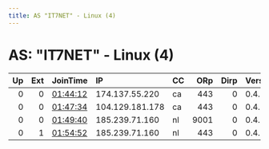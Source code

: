 ```yaml
---
title: AS "IT7NET" - Linux (4)
---
```


# AS: "IT7NET" - Linux (4)

|   Up |   Ext | JoinTime                                                                                              | IP              | CC   |   ORp |   Dirp | Version   | Contact                   | Nickname        |   eFamMembers |
|-----:|------:|:------------------------------------------------------------------------------------------------------|:----------------|:-----|------:|-------:|:----------|:--------------------------|:----------------|--------------:|
|    0 |     0 | [01:44:12](https://nusenu.github.io/OrNetStats/w/relay/29EB4032049233ACD0BA1578BB59C81FC0B5AE4F.html) | 174.137.55.220  | ca   |   443 |      0 | 0.4.7.13  | ajimidedidi@hotmail.com   | Unnamed         |             1 |
|    0 |     0 | [01:47:34](https://nusenu.github.io/OrNetStats/w/relay/3BD400DB566781B846A6E51E7AA7FF7B92D08616.html) | 104.129.181.178 | ca   |   443 |      0 | 0.4.7.13  | samzane2023@outlook.com   | samzane         |             1 |
|    0 |     0 | [01:49:40](https://nusenu.github.io/OrNetStats/w/relay/F9E4FB7D46BE20E83E9E7EAA7EEAB40F2AD1DD0E.html) | 185.239.71.160  | nl   |  9001 |      0 | 0.4.7.13  | n@gmail.com               | n               |             1 |
|    0 |     1 | [01:54:52](https://nusenu.github.io/OrNetStats/w/relay/D93FF41DA59B598DAA6F52A8C4B5B0CCDAAF8D8E.html) | 185.239.71.160  | nl   |   443 |      0 | 0.4.7.13  | khaledartufarku@gmail.com | khaledartufarku |             1 |
